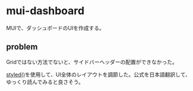# mui-dashboard
MUIで、ダッシュボードのUIを作成する。

## problem
Gridではない方法でないと、サイドバーヘッダーの配置ができなかった。

[styled()](https://mui.com/system/styled/)を使用して、UI全体のレイアウトを調節した。公式を日本語翻訳して、ゆっくり読んでみると良さそう。